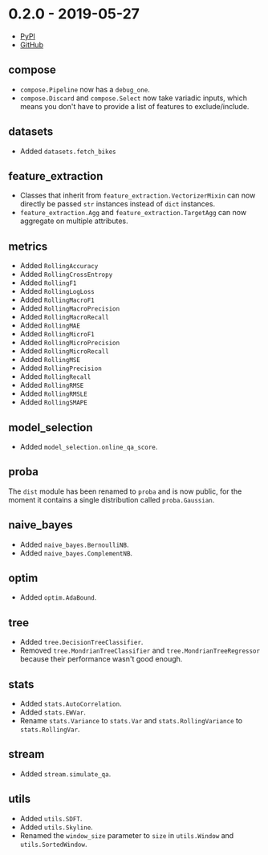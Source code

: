 # 0.2.0 - 2019-05-27

- [PyPI](https://pypi.org/project/creme/0.2.0/)
- [GitHub](https://github.com/creme-ml/creme/releases/tag/0.2.0)

## compose

- `compose.Pipeline` now has a `debug_one`.
- `compose.Discard` and `compose.Select` now take variadic inputs, which means you don't have to provide a list of features to exclude/include.

## datasets

- Added `datasets.fetch_bikes`

## feature_extraction

- Classes that inherit from `feature_extraction.VectorizerMixin` can now directly be passed `str` instances instead of `dict` instances.
- `feature_extraction.Agg` and `feature_extraction.TargetAgg` can now aggregate on multiple attributes.

## metrics

- Added `RollingAccuracy`
- Added `RollingCrossEntropy`
- Added `RollingF1`
- Added `RollingLogLoss`
- Added `RollingMacroF1`
- Added `RollingMacroPrecision`
- Added `RollingMacroRecall`
- Added `RollingMAE`
- Added `RollingMicroF1`
- Added `RollingMicroPrecision`
- Added `RollingMicroRecall`
- Added `RollingMSE`
- Added `RollingPrecision`
- Added `RollingRecall`
- Added `RollingRMSE`
- Added `RollingRMSLE`
- Added `RollingSMAPE`

## model_selection

- Added `model_selection.online_qa_score`.

## proba

The `dist` module has been renamed to `proba` and is now public, for the moment it contains a single distribution called `proba.Gaussian`.

## naive_bayes

- Added `naive_bayes.BernoulliNB`.
- Added `naive_bayes.ComplementNB`.

## optim

- Added `optim.AdaBound`.

## tree

- Added `tree.DecisionTreeClassifier`.
- Removed `tree.MondrianTreeClassifier` and `tree.MondrianTreeRegressor` because their performance wasn't good enough.

## stats

- Added `stats.AutoCorrelation`.
- Added `stats.EWVar`.
- Rename `stats.Variance` to `stats.Var` and `stats.RollingVariance` to `stats.RollingVar`.

## stream

- Added `stream.simulate_qa`.

## utils

- Added `utils.SDFT`.
- Added `utils.Skyline`.
- Renamed the `window_size` parameter to `size` in `utils.Window` and `utils.SortedWindow`.
